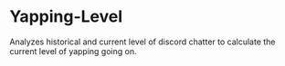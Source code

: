 # Yapping-Level
Analyzes historical and current level of discord chatter to calculate the current level of yapping going on.
